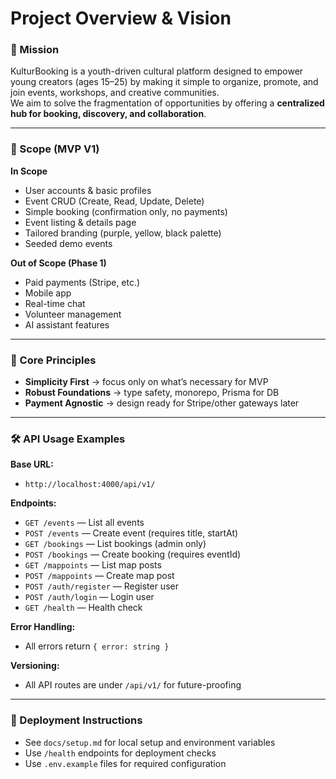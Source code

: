 # Project Overview & Vision

### 🎯 Mission
KulturBooking is a youth-driven cultural platform designed to empower young creators (ages 15–25) by making it simple to organize, promote, and join events, workshops, and creative communities.  
We aim to solve the fragmentation of opportunities by offering a **centralized hub for booking, discovery, and collaboration**.

---

### 📌 Scope (MVP V1)

**In Scope**
- User accounts & basic profiles
- Event CRUD (Create, Read, Update, Delete)
- Simple booking (confirmation only, no payments)
- Event listing & details page
- Tailored branding (purple, yellow, black palette)
- Seeded demo events

**Out of Scope (Phase 1)**
- Paid payments (Stripe, etc.)
- Mobile app
- Real-time chat
- Volunteer management
- AI assistant features

---

### 🧭 Core Principles
- **Simplicity First** → focus only on what’s necessary for MVP  
- **Robust Foundations** → type safety, monorepo, Prisma for DB  
- **Payment Agnostic** → design ready for Stripe/other gateways later

---

### 🛠️ API Usage Examples

**Base URL:**
- `http://localhost:4000/api/v1/`

**Endpoints:**
- `GET /events` — List all events
- `POST /events` — Create event (requires title, startAt)
- `GET /bookings` — List bookings (admin only)
- `POST /bookings` — Create booking (requires eventId)
- `GET /mappoints` — List map posts
- `POST /mappoints` — Create map post
- `POST /auth/register` — Register user
- `POST /auth/login` — Login user
- `GET /health` — Health check

**Error Handling:**
- All errors return `{ error: string }`

**Versioning:**
- All API routes are under `/api/v1/` for future-proofing

---

### 🚀 Deployment Instructions
- See `docs/setup.md` for local setup and environment variables
- Use `/health` endpoints for deployment checks
- Use `.env.example` files for required configuration
